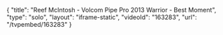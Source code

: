 {
    "title": "Reef McIntosh - Volcom Pipe Pro 2013 Warrior - Best Moment",
    "type": "solo",
    "layout": "iframe-static",
    "videoId": "163283",
    "url": "\/tvpembed\/163283"
}